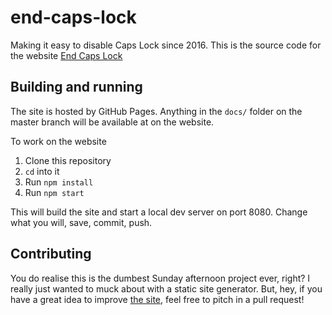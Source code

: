 # end-caps-lock

Making it easy to disable Caps Lock since 2016. This is the source code for the website [End Caps Lock][site]


## Building and running

The site is hosted by GitHub Pages. Anything in the `docs/` folder on the master branch will be available at on the website.

To work on the website

1. Clone this repository
2. `cd` into it
3. Run `npm install`
4. Run `npm start`

This will build the site and start a local dev server on port 8080. Change what you will, save, commit, push.

## Contributing

You do realise this is the dumbest Sunday afternoon project ever, right? I really just wanted to muck about with a static site generator. But, hey, if you have a great idea to improve [the site][site], feel free to pitch in a pull request!

[site]: http://endcapslock.org

